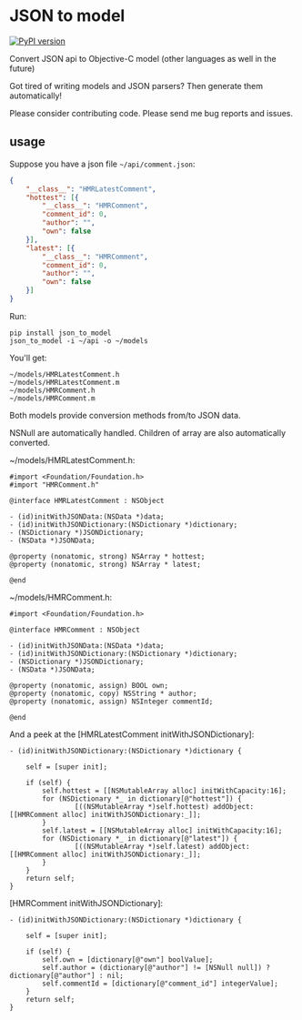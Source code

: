 JSON to model
=============

[![PyPI version]][PyPI]

Convert JSON api to Objective-C model (other languages as well in the future)

Got tired of writing models and JSON parsers? Then generate them automatically!

Please consider contributing code. Please send me bug reports and issues.

usage
-----

Suppose you have a json file `~/api/comment.json`:

```json
{
    "__class__": "HMRLatestComment",
    "hottest": [{
        "__class__": "HMRComment",
        "comment_id": 0,
        "author": "",
        "own": false
    }],
    "latest": [{
        "__class__": "HMRComment",
        "comment_id": 0,
        "author": "",
        "own": false
    }]
}
```

Run:

    pip install json_to_model
    json_to_model -i ~/api -o ~/models

You'll get:

    ~/models/HMRLatestComment.h
    ~/models/HMRLatestComment.m
    ~/models/HMRComment.h
    ~/models/HMRComment.m

Both models provide conversion methods from/to JSON data.

NSNull are automatically handled. Children of array are also automatically converted.

~/models/HMRLatestComment.h:

```objc
#import <Foundation/Foundation.h>
#import "HMRComment.h"

@interface HMRLatestComment : NSObject

- (id)initWithJSONData:(NSData *)data;
- (id)initWithJSONDictionary:(NSDictionary *)dictionary;
- (NSDictionary *)JSONDictionary;
- (NSData *)JSONData;

@property (nonatomic, strong) NSArray * hottest;
@property (nonatomic, strong) NSArray * latest;

@end
```
   
~/models/HMRComment.h:

```objc
#import <Foundation/Foundation.h>

@interface HMRComment : NSObject

- (id)initWithJSONData:(NSData *)data;
- (id)initWithJSONDictionary:(NSDictionary *)dictionary;
- (NSDictionary *)JSONDictionary;
- (NSData *)JSONData;

@property (nonatomic, assign) BOOL own;
@property (nonatomic, copy) NSString * author;
@property (nonatomic, assign) NSInteger commentId;

@end
```

And a peek at the [HMRLatestComment initWithJSONDictionary]:

```objc
- (id)initWithJSONDictionary:(NSDictionary *)dictionary {

    self = [super init];

    if (self) {
        self.hottest = [[NSMutableArray alloc] initWithCapacity:16];
        for (NSDictionary *_ in dictionary[@"hottest"]) {
                [((NSMutableArray *)self.hottest) addObject:[[HMRComment alloc] initWithJSONDictionary:_]];
        }
        self.latest = [[NSMutableArray alloc] initWithCapacity:16];
        for (NSDictionary *_ in dictionary[@"latest"]) {
                [((NSMutableArray *)self.latest) addObject:[[HMRComment alloc] initWithJSONDictionary:_]];
        }
    }
    return self;
}
```

[HMRComment initWithJSONDictionary]:

```objc
- (id)initWithJSONDictionary:(NSDictionary *)dictionary {

    self = [super init];

    if (self) {
        self.own = [dictionary[@"own"] boolValue];
        self.author = (dictionary[@"author"] != [NSNull null]) ? dictionary[@"author"] : nil;
        self.commentId = [dictionary[@"comment_id"] integerValue];
    }
    return self;
}
```

[PyPI]:              https://pypi.python.org/pypi/json_to_model
[PyPI version]:      https://img.shields.io/pypi/v/json_to_model.svg?style=flat